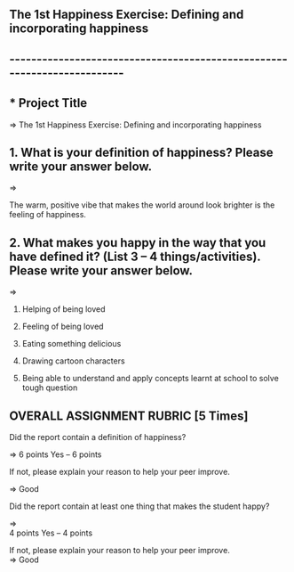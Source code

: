 
## The 1st Happiness Exercise: Defining and incorporating happiness ##
## ------------------------------------------------------------------------ ## 

## * Project Title ##
=> The 1st Happiness Exercise: Defining and incorporating happiness

## 1. What is your definition of happiness? Please write your answer below. ##

=>

The warm, positive vibe that makes the world around look brighter is the feeling of happiness.

## 2. What makes you happy in the way that you have defined it? (List 3 – 4 things/activities). Please write your answer below. ##
=>

1) Helping of being loved 

2) Feeling of being loved 

3) Eating something delicious 

4) Drawing cartoon characters

5) Being able to understand and apply concepts learnt at school to solve tough question

## OVERALL ASSIGNMENT RUBRIC [5 Times] ##
Did the report contain a definition of happiness? 

=> 
6 points
Yes – 6 points

If not, please explain your reason to help your peer improve.

=>  Good

Did the report contain at least one thing that makes the student happy?

=>	
4 points
Yes – 4 points

If not, please explain your reason to help your peer improve. <br>
=> Good
